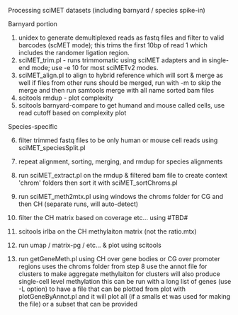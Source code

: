 Processing sciMET datasets (including barnyard / species spike-in)

Barnyard portion
1) unidex to generate demultiplexed reads as fastq files and filter to valid barcodes (scMET mode); this trims the first 10bp of read 1 which includes the randomer ligation region.
3) sciMET_trim.pl - runs trimmomatic using sciMET adapters and in single-end mode; use -e 10 for most sciMETv2 modes.
4) sciMET_align.pl to align to hybrid reference which will sort & merge as well
     if files from other runs should be merged, run with -m to skip the merge and then run samtools merge with all name sorted bam files
5) scitools rmdup - plot complexity
6) scitools barnyard-compare to get humand and mouse called cells, use read cutoff based on complexity plot

Species-specific

6) filter trimmed fastq files to be only human or mouse cell reads using sciMET_speciesSplit.pl
7) repeat alignment, sorting, merging, and rmdup for species alignments
8) run sciMET_extract.pl on the rmdup & filtered bam file to create context 'chrom' folders then sort it with sciMET_sortChroms.pl
9) run sciMET_meth2mtx.pl using windows the chroms folder for CG and then CH (separate runs, will auto-detect)
10) filter the CH matrix based on coverage etc... using #TBD#
11) scitools irlba on the CH methylaiton matrix (not the ratio.mtx)
12) run umap / matrix-pg / etc... & plot using scitools

13) run getGeneMeth.pl using CH over gene bodies or CG over promoter regions uses the chroms folder from step 8 use the annot file for clusters to make aggregate methylaiton for clusters will also produce single-cell level methylation
    this can be run with a long list of genes (use -L option) to have a file that can be plotted from
	plot with plotGeneByAnnot.pl and it will plot all (if a smalls et was used for making the file) or a subset that can be provided